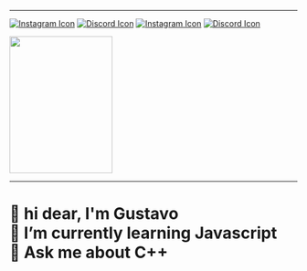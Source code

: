 </div>
<hr>

[![Instagram Icon](https://img.shields.io/badge/Instagram-%23E4405F.svg?style=for-the-badge&logo=Instagram&logoColor=white)](https://example.com)
[![Discord Icon](https://img.shields.io/badge/Discord-%235865F2.svg?style=for-the-badge&logo=discord&logoColor=white)](https://example.com)
[![Instagram Icon](https://img.shields.io/badge/Instagram-%23E4405F.svg?style=for-the-badge&logo=Instagram&logoColor=white)](https://www.instagram.com/Guszonan)
[![Discord Icon](https://img.shields.io/badge/Discord-%235865F2.svg?style=for-the-badge&logo=discord&logoColor=white)](https://www.discord.gg)

<img align="center" height="240" width="180" src="https://i.ibb.co/Xr8dVMNJ/kittio.jpg" />   
<hr>

<h1> 
    👋 hi dear, I'm Gustavo <br>
    🌱 I’m currently learning Javascript <br>
    💬 Ask me about C++
</h1>
